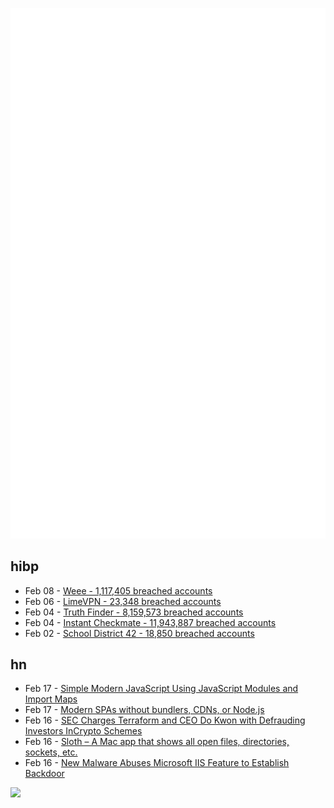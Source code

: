 ![Metrics](https://raw.githubusercontent.com/phixion/phixion/master/metrics.svg)

## hibp

<!--
for https://github.com/phixion/phixion/blob/main/.github/workflows/feeds.yml
-->
<!--START_SECTION:haveibeenpwnd-->
- Feb 08 - [Weee - 1,117,405 breached accounts](https://haveibeenpwned.com/PwnedWebsites#Weee)
- Feb 06 - [LimeVPN - 23,348 breached accounts](https://haveibeenpwned.com/PwnedWebsites#LimeVPN)
- Feb 04 - [Truth Finder - 8,159,573 breached accounts](https://haveibeenpwned.com/PwnedWebsites#TruthFinder)
- Feb 04 - [Instant Checkmate - 11,943,887 breached accounts](https://haveibeenpwned.com/PwnedWebsites#InstantCheckmate)
- Feb 02 - [School District 42 - 18,850 breached accounts](https://haveibeenpwned.com/PwnedWebsites#SchoolDistrict42)
<!--END_SECTION:haveibeenpwnd-->

## hn

<!--
for https://github.com/phixion/phixion/blob/main/.github/workflows/feeds.yml
-->
<!--START_SECTION:hn-->
- Feb 17 - [Simple Modern JavaScript Using JavaScript Modules and Import Maps](https://vue-mjs.web-templates.io/blog/javascript)
- Feb 17 - [Modern SPAs without bundlers, CDNs, or Node.js](https://kofi.sexy/blog/modern-spas)
- Feb 16 - [SEC Charges Terraform and CEO Do Kwon with Defrauding Investors InCrypto Schemes](https://www.sec.gov/news/press-release/2023-32)
- Feb 16 - [Sloth – A Mac app that shows all open files, directories, sockets, etc.](https://github.com/sveinbjornt/Sloth)
- Feb 16 - [New Malware Abuses Microsoft IIS Feature to Establish Backdoor](https://symantec-enterprise-blogs.security.com/blogs/threat-intelligence/frebniis-malware-iis)
<!--END_SECTION:hn-->

<!--
for https://yhype.me
-->
![](https://hit.yhype.me/github/profile?user_id=13013670)
